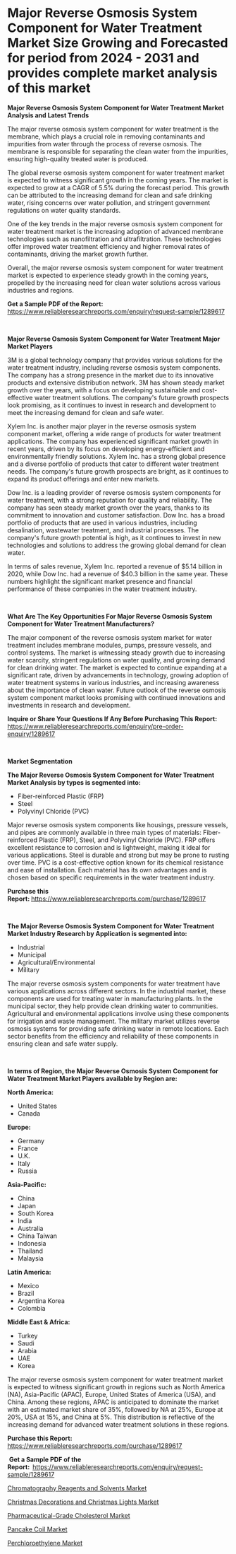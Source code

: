 <p><h1>Major Reverse Osmosis System Component for Water Treatment Market Size Growing and Forecasted for period from 2024 - 2031 and provides complete market analysis of this market</h1></p><p><strong>Major Reverse Osmosis System Component for Water Treatment Market Analysis and Latest Trends</strong></p>
<p><p>The major reverse osmosis system component for water treatment is the membrane, which plays a crucial role in removing contaminants and impurities from water through the process of reverse osmosis. The membrane is responsible for separating the clean water from the impurities, ensuring high-quality treated water is produced.</p><p>The global reverse osmosis system component for water treatment market is expected to witness significant growth in the coming years. The market is expected to grow at a CAGR of 5.5% during the forecast period. This growth can be attributed to the increasing demand for clean and safe drinking water, rising concerns over water pollution, and stringent government regulations on water quality standards.</p><p>One of the key trends in the major reverse osmosis system component for water treatment market is the increasing adoption of advanced membrane technologies such as nanofiltration and ultrafiltration. These technologies offer improved water treatment efficiency and higher removal rates of contaminants, driving the market growth further.</p><p>Overall, the major reverse osmosis system component for water treatment market is expected to experience steady growth in the coming years, propelled by the increasing need for clean water solutions across various industries and regions.</p></p>
<p><strong>Get a Sample PDF of the Report:&nbsp;</strong> <a href="https://www.reliableresearchreports.com/enquiry/request-sample/1289617">https://www.reliableresearchreports.com/enquiry/request-sample/1289617</a></p>
<p>&nbsp;</p>
<p><strong>Major Reverse Osmosis System Component for Water Treatment Major Market Players</strong></p>
<p><p>3M is a global technology company that provides various solutions for the water treatment industry, including reverse osmosis system components. The company has a strong presence in the market due to its innovative products and extensive distribution network. 3M has shown steady market growth over the years, with a focus on developing sustainable and cost-effective water treatment solutions. The company's future growth prospects look promising, as it continues to invest in research and development to meet the increasing demand for clean and safe water.</p><p>Xylem Inc. is another major player in the reverse osmosis system component market, offering a wide range of products for water treatment applications. The company has experienced significant market growth in recent years, driven by its focus on developing energy-efficient and environmentally friendly solutions. Xylem Inc. has a strong global presence and a diverse portfolio of products that cater to different water treatment needs. The company's future growth prospects are bright, as it continues to expand its product offerings and enter new markets.</p><p>Dow Inc. is a leading provider of reverse osmosis system components for water treatment, with a strong reputation for quality and reliability. The company has seen steady market growth over the years, thanks to its commitment to innovation and customer satisfaction. Dow Inc. has a broad portfolio of products that are used in various industries, including desalination, wastewater treatment, and industrial processes. The company's future growth potential is high, as it continues to invest in new technologies and solutions to address the growing global demand for clean water.</p><p>In terms of sales revenue, Xylem Inc. reported a revenue of $5.14 billion in 2020, while Dow Inc. had a revenue of $40.3 billion in the same year. These numbers highlight the significant market presence and financial performance of these companies in the water treatment industry.</p></p>
<p>&nbsp;</p>
<p><strong>What Are The Key Opportunities For Major Reverse Osmosis System Component for Water Treatment Manufacturers?</strong></p>
<p><p>The major component of the reverse osmosis system market for water treatment includes membrane modules, pumps, pressure vessels, and control systems. The market is witnessing steady growth due to increasing water scarcity, stringent regulations on water quality, and growing demand for clean drinking water. The market is expected to continue expanding at a significant rate, driven by advancements in technology, growing adoption of water treatment systems in various industries, and increasing awareness about the importance of clean water. Future outlook of the reverse osmosis system component market looks promising with continued innovations and investments in research and development.</p></p>
<p><strong>Inquire or Share Your Questions If Any Before Purchasing This Report:</strong> <a href="https://www.reliableresearchreports.com/enquiry/pre-order-enquiry/1289617">https://www.reliableresearchreports.com/enquiry/pre-order-enquiry/1289617</a></p>
<p>&nbsp;</p>
<p><strong>Market Segmentation</strong></p>
<p><strong>The Major Reverse Osmosis System Component for Water Treatment Market Analysis by types is segmented into:</strong></p>
<p><ul><li>Fiber-reinforced Plastic (FRP)</li><li>Steel</li><li>Polyvinyl Chloride (PVC)</li></ul></p>
<p><p>Major reverse osmosis system components like housings, pressure vessels, and pipes are commonly available in three main types of materials: Fiber-reinforced Plastic (FRP), Steel, and Polyvinyl Chloride (PVC). FRP offers excellent resistance to corrosion and is lightweight, making it ideal for various applications. Steel is durable and strong but may be prone to rusting over time. PVC is a cost-effective option known for its chemical resistance and ease of installation. Each material has its own advantages and is chosen based on specific requirements in the water treatment industry.</p></p>
<p><strong>Purchase this Report:&nbsp;</strong><a href="https://www.reliableresearchreports.com/purchase/1289617">https://www.reliableresearchreports.com/purchase/1289617</a></p>
<p>&nbsp;</p>
<p><strong>The Major Reverse Osmosis System Component for Water Treatment Market Industry Research by Application is segmented into:</strong></p>
<p><ul><li>Industrial</li><li>Municipal</li><li>Agricultural/Environmental</li><li>Military</li></ul></p>
<p><p>The major reverse osmosis system components for water treatment have various applications across different sectors. In the industrial market, these components are used for treating water in manufacturing plants. In the municipal sector, they help provide clean drinking water to communities. Agricultural and environmental applications involve using these components for irrigation and waste management. The military market utilizes reverse osmosis systems for providing safe drinking water in remote locations. Each sector benefits from the efficiency and reliability of these components in ensuring clean and safe water supply.</p></p>
<p>&nbsp;</p>
<p><strong>In terms of Region, the Major Reverse Osmosis System Component for Water Treatment Market Players available by Region are:</strong></p>
<p>
    <p> <strong> North America: </strong>
        <ul>
            <li>United States</li>
            <li>Canada</li>
        </ul>
        </p> 
    <p> <strong> Europe: </strong>
        <ul>
            <li>Germany</li>
            <li>France</li>
            <li>U.K.</li>
            <li>Italy</li>
            <li>Russia</li>
        </ul>
        </p> 
    <p> <strong> Asia-Pacific: </strong>
        <ul>
            <li>China</li>
            <li>Japan</li>
            <li>South Korea</li>
            <li>India</li>
            <li>Australia</li>
            <li>China Taiwan</li>
            <li>Indonesia</li>
            <li>Thailand</li>
            <li>Malaysia</li>
        </ul>
        </p> 
    <p> <strong> Latin America: </strong>
        <ul>
            <li>Mexico</li>
            <li>Brazil</li>
            <li>Argentina Korea</li>
            <li>Colombia</li>
        </ul>
        </p> 
    <p> <strong> Middle East & Africa: </strong>
        <ul>
            <li>Turkey</li>
            <li>Saudi</li>
            <li>Arabia</li>
            <li>UAE</li>
            <li>Korea</li>
        </ul>
    </p>
    </p>
<p><p>The major reverse osmosis system component for water treatment market is expected to witness significant growth in regions such as North America (NA), Asia-Pacific (APAC), Europe, United States of America (USA), and China. Among these regions, APAC is anticipated to dominate the market with an estimated market share of 35%, followed by NA at 25%, Europe at 20%, USA at 15%, and China at 5%. This distribution is reflective of the increasing demand for advanced water treatment solutions in these regions.</p></p>
<p><strong>Purchase this Report: </strong><a href="https://www.reliableresearchreports.com/purchase/1289617">https://www.reliableresearchreports.com/purchase/1289617</a></p>
<p>&nbsp;<strong>Get a Sample PDF of the Report:&nbsp;&nbsp;</strong><a href="https://www.reliableresearchreports.com/enquiry/request-sample/1289617">https://www.reliableresearchreports.com/enquiry/request-sample/1289617</a></p>
<p><strong></strong></p>
<p><p><a href="https://artistic-helicopter-ca9.notion.site/Chromatography-Reagents-and-Solvents-Market-Size-Share-Trends-Analysis-Report-By-Material-By-Typ-e2f0bc38194448ca9ddf8a18c99b9425">Chromatography Reagents and Solvents Market</a></p><p><a href="https://picayune-night-cbd.notion.site/Christmas-Decorations-and-Christmas-Lights-Market-Research-Report-Unlocks-Analysis-on-the-Market-Fin-43f1696107384ad583cb56f5809de8d0">Christmas Decorations and Christmas Lights Market</a></p><p><a href="https://valiant-lunge-8fe.notion.site/Pharmaceutical-Grade-Cholesterol-Market-Furnish-Information-about-Market-Size-Market-Share-Market--2e9f7b7e3f7a44a0b795b6d945265b9d">Pharmaceutical-Grade Cholesterol Market</a></p><p><a href="https://view.publitas.com/reportprime-1/pancake-coil-market-research-report-unlocks-analysis-on-the-market-financial-status-market-size-and-market-revenue-upto-2031/">Pancake Coil Market</a></p><p><a href="https://view.publitas.com/reportprime-1/perchloroethylene-market-analysis-and-market-size-global-industry-overview-market-segmentation-and-forecast-2024-to-2031/">Perchloroethylene Market</a></p></p>